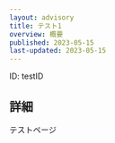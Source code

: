 ```yaml
---
layout: advisory
title: テスト1
overview: 概要
published: 2023-05-15
last-updated: 2023-05-15
---
```


ID: testID

## 詳細

テストページ


